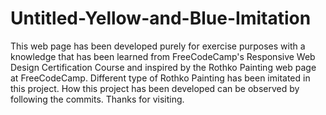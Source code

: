 # Untitled-Yellow-and-Blue-Imitation
This web page has been developed purely for exercise purposes with a knowledge that has been learned from FreeCodeCamp's Responsive Web Design Certification Course and inspired by the Rothko Painting web page at FreeCodeCamp. Different type of Rothko Painting has been imitated in this project. How this project has been developed can be observed by following the commits. Thanks for visiting.
